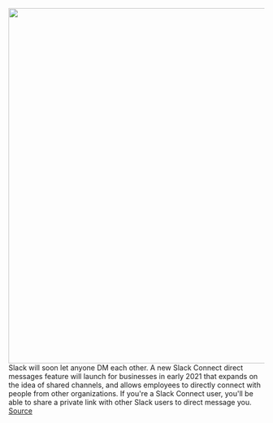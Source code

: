 <img src='https://cdn.vox-cdn.com/thumbor/0KVw8Qzy9nr6jtn0lNvuf6P_JCU=/0x0:1242x698/1200x0/filters:focal(0x0:1242x698):no_upscale()/cdn.vox-cdn.com/uploads/chorus_asset/file/21942700/IBBtKZ7.png' width='700px' /><br/>
Slack will soon let anyone DM each other. A new Slack Connect direct messages feature will launch for businesses in early 2021 that expands on the idea of shared channels, and allows employees to directly connect with people from other organizations. If you're a Slack Connect user, you'll be able to share a private link with other Slack users to direct message you.
<a href='https://www.theverge.com/2020/10/7/21505548/slack-direct-messaging-dm-company-feature'> Source <a/>
